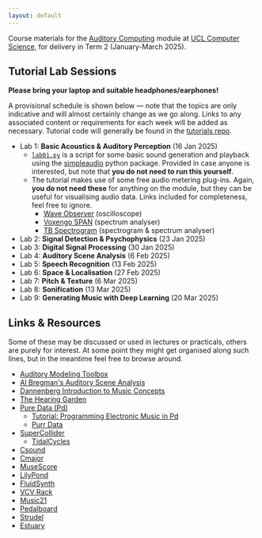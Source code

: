 ```yaml
---
layout: default
---
```

Course materials for the
[Auditory Computing](https://www.ucl.ac.uk/module-catalogue/modules/auditory-computing-COMP0161)
module at [UCL Computer Science](https://www.ucl.ac.uk/computer-science/), for delivery in
Term 2 (January-March 2025).

## Tutorial Lab Sessions

**Please bring your laptop and suitable headphones/earphones!**

A provisional schedule is shown below — note that
the topics are only indicative and will almost certainly change
as we go along. Links to any associated content or requirements
for each week will be added as necessary.
Tutorial code will generally be found in the
[tutorials repo](https://github.com/comp0161/tutorials).

* Lab 1: **Basic Acoustics & Auditory Perception** (16 Jan 2025)
    * [`lab01.py`](https://github.com/comp0161/tutorials/blob/main/lab01.py)
      is a script for some basic sound generation and playback using
      the [simpleaudio](https://simpleaudio.readthedocs.io/en/latest/)
      python package. Provided in case anyone is interested,
      but note that **you do not need to run this yourself**.
    * The tutorial makes use of some free audio metering plug-ins. Again, **you
      do not need these** for anything on the module, but they can be useful for
      visualising audio data. Links included for completeness, feel free to ignore.
        * [Wave Observer](https://pressplay-music.com/wave-observer/) (oscilloscope)
        * [Voxengo SPAN](https://www.voxengo.com/product/span/) (spectrum analyser)
        * [TB Spectrogram](https://www.toneboosters.com/tb_spectrogram_v1.html) (spectrogram & spectrum analyser)
* Lab 2: **Signal Detection & Psychophysics** (23 Jan 2025)
* Lab 3: **Digital Signal Processing** (30 Jan 2025)
* Lab 4: **Auditory Scene Analysis** (6 Feb 2025)
* Lab 5: **Speech Recognition** (13 Feb 2025)
* Lab 6: **Space & Localisation** (27 Feb 2025)
* Lab 7: **Pitch & Texture** (6 Mar 2025)
* Lab 8: **Sonification** (13 Mar 2025)
* Lab 9: **Generating Music with Deep Learning** (20 Mar 2025)

<!--
The practical exercises are run from within a web browser using
[Google Colab](https://colab.research.google.com/). You will need
a (free) Google account to use this service.

To launch each notebook, click the corresponding "Open in Colab" badge.
You might receive a warning that the notebook was not provided by
Google — which is of course true, these notebooks were written by
Matthew Caldwell for COMP0161. They will not, in fact, attempt to do
anything untoward with your data, but you will have to take my word for
that.


* **Lab 1: Data** (1 Feb 2024)
    * In this lab we build a text-encoded dataset of classical piano music.
    * [![Open In Colab](https://colab.research.google.com/assets/colab-badge.svg)](https://colab.research.google.com/github/comp0161/colab/blob/main/COMP0161_lab1.ipynb)
* **Lab 2: Learning** (22 Feb 2024)
    * In this lab we use the compiled dataset from Lab 1 to train a small GPT-style model
      to generate music in a similar style.
    * [![Open In Colab](https://colab.research.google.com/assets/colab-badge.svg)](https://colab.research.google.com/github/comp0161/colab/blob/main/COMP0161_lab2.ipynb)
* **Lab 3: Synthesis & Effects** (29 Feb 2024)
    * In this final session we tweak the instrument sound and apply
      a variety of audio effects to the music generated in Lab 2.
    * [![Open In Colab](https://colab.research.google.com/assets/colab-badge.svg)](https://colab.research.google.com/github/comp0161/colab/blob/main/COMP0161_lab3.ipynb)
-->


## Links & Resources

Some of these may be discussed or used in lectures or practicals, others
are purely for interest. At some point they might get organised along
such lines, but in the meantime feel free to browse around.

* [Auditory Modeling Toolbox](https://amtoolbox.org)
* [Al Bregman's Auditory Scene Analysis](https://webpages.mcgill.ca/staff/Group2/abregm1/web/)
* [Dannenberg Introduction to Music Concepts](https://www.cs.cmu.edu/~music/cmp/archives/cmsip/readings/music-theory.htm)
* [The Hearing Garden](https://www.hz-ol.de/en/listening-garden.html)
* [Pure Data (Pd)](https://puredata.info/)
    * [Tutorial: Programming Electronic Music in Pd](http://pd-tutorial.com/english/index.html)
    * [Purr Data](https://www.purrdata.net)
* [SuperCollider](https://supercollider.github.io)
    * [TidalCycles](https://tidalcycles.org)
* [Csound](https://csound.com)
* [Cmajor](https://cmajor.dev)
* [MuseScore](https://musescore.org)
* [LilyPond](https://lilypond.org)
* [FluidSynth](https://www.fluidsynth.org)
* [VCV Rack](https://vcvrack.com/Rack)
* [Music21](https://www.music21.org/music21docs/)
* [Pedalboard](https://github.com/spotify/pedalboard)
* [Strudel](https://strudel.cc)
* [Estuary](https://estuary.mcmaster.ca)
